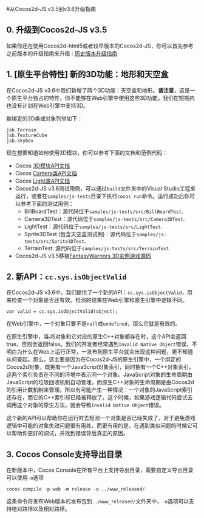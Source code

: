 #从Cocos2d-JS v3.5到v3.6升级指南

## 0. 升级到Cocos2d-JS v3.5

如果你还在使用Cocos2d-html5或者较早版本的Cocos2d-JS，你可以首先参考之前版本的升级指南来升级 : [历史版本升级指南](../../zh.md)

## 1. [原生平台特性] 新的3D功能：地形和天空盒

在Cocos2d-JS v3.6中我们新增了两个3D功能：天空盒和地形。**请注意**，这是一个原生平台独占的特性，你不能够在Web引擎中使用这些3D功能，我们在短期内也没有计划在Web引擎中支持3D。

新绑定的3D类或对象列举如下：

```
jsb.Terrain
jsb.TextureCube
jsb.Skybox
```

现在想要知道如何使用3D模块，你可以参考下面的文档和范例代码：

- Cocos [3D模块API文档](http://www.cocos2d-x.org/reference/native-cpp/V3.5/dir_0cec398151724e9e1c180a4e8f99801b.html)
- Cocos [Camera类API文档](http://www.cocos2d-x.org/reference/native-cpp/V3.5/d6/d2b/classcocos2d_1_1_camera.html)
- Cocos [Light类API文档](http://www.cocos2d-x.org/reference/native-cpp/V3.5/d2/d85/classcocos2d_1_1_base_light.html)
- Cocos2d-JS v3.6测试用例，可以通过`build`文件夹中的Visual Studio工程来运行，或者在`samples/js-tests`目录下执行`cocos run`命令。运行成功后你可以参考下面的测试用例：
    - BillBoardTest：源代码位于`samples/js-tests/src/BillBoardTest`.
    - Camera3DTest：源代码位于`samples/js-tests/src/Camera3DTest`.
    - LightTest：源代码位于`samples/js-tests/src/LightTest`.
    - Sprite3DTest (包含天空盒测试例)：源代码位于`samples/js-tests/src/Sprite3DTest`.
    - TerrainTest: 源代码位于`samples/js-tests/src/TerrainTest`.
- Cocos2d-JS v3.5移植[FantasyWarriors 3D实例游戏源码](https://github.com/joshuastray/fantasywarrior)

## 2. 新API：`cc.sys.isObjectValid`

在Cocos2d-JS v3.6中，我们提供了一个新的API：`cc.sys.isObjectValid`，用来检查一个对象是否还有效。检测的结果在Web引擎和原生引擎中逻辑不同。

```
var valid = cc.sys.isObjectValid(object);
```

在Web引擎中，一个对象只要不是`null`或`undefined`，那么它就是有效的。

在原生引擎中，当JS对象和它对应的原生C++对象都存在时，这个API会返回true，否则会返回false。我们的开发者经常遇到`Invalid Native Object`错误，不明白为什么在Web上运行正常，一发布到原生平台就会出现这种问题，更不知道从何查起。那么，这主要是因为在Cocos2d-JS的原生引擎中，一个绑定的Cocos2d对象，既拥有一个JavaScript对象索引，同时拥有一个C++对象索引，这两个索引负责在不同的环境中表示同一个对象。JavaScript对象的生命周期由JavaScript的垃圾回收机制自动管理，而原生C++对象的生命周期是由Cocos2d的引用计数机制来管理。所以有可能产生一种情况：一个对象的JavaScript索引还存在，而它的C++索引却已经被释放了。这个时候，如果游戏逻辑代码尝试去调用这个对象的原生方法，就会导致`Invalid Native Object`错误。

这个新的API可以帮助你在运行时去检测一个对象是否已经失效了，对于避免游戏逻辑中可能的对象失效问题很有用处，而更有用的是，在遇到类似问题的时候它可以帮助你更好的调试，并找到错误背后真正的原因。

## 3. Cocos Console支持导出目录

在新版本中，Cocos Console在所有平台上支持导出目录，需要自定义导出目录可以使用`-o`选项

```
cocos compile -p web -m release -o ../www_released/
```

这条命令将发布Web版本的发布包到`../www_released/`文件夹中，`-o`选项可以支持绝对路径以及相对路径。